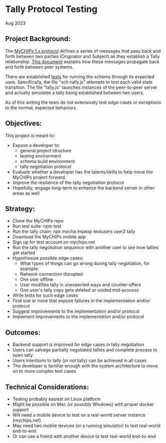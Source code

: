 # Tally Protocol Testing
Aug 2023

## Project Background:
The [MyCHIPs 1.x protocol](../learn-protocol.md) defines a series of messages that pass back 
and forth between two parties (Originator and Subject) as they establish a Tally relationship.
[This document](../learn-network.md) explains how these messages propagate back and forth between peer systems.

There are established [tests](../work-testing.md) for running the schema through its expected uses.
Specifically, the file "sch-tally.js" attempts to test each valid state transition.
The file "tally.js" launches instances of the peer-to-peer server and actually simulates a tally being established between two users.

As of this writing the tests do not extensively test edge cases or exceptions to the normal, expected behaviors.

## Objectives:
This project is meant to:
- Expose a developer to:
  - general project structure
  - testing environment
  - schema build environment
  - tally negotiation protocol
- Evaluate whether a developer has the talents/skills to help move the MyCHIPs project forward.
- Improve the resilience of the tally negotiation protocol
- Hopefully, engage long-term to enhance the backend server in other areas as well

## Strategy:
- Clone the MyCHIPs repo
- Run test suite: npm test
- Run the tally chain: npx mocha impexp testusers user2 tally
- Download the MyCHIPs mobile app
- Sign up for test account on mychips.net
- Run the tally negotiation sequence with another user to see how tallies get started
- Hypothesize possible edge cases:
  - What types of things can go wrong during tally negotiation, for example:
  - Network connection disrupted
  - One user offline
  - User modifies tally in unexpected ways and counter-offers
  - One user's tally copy gets deleted or voided mid-process
- Write tests for such edge cases
- Find one or more that expose failures in the implementation and/or protocol
- Suggest improvements to the implementation and/or protocol
- Implement improvements to the implementation and/or protocol

## Outcomes:
- Backend support is improved for edge cases in tally negotiation
- Users can salvage partially negotiated tallies and complete process to open tally
- Users intentions to tally (or not tally) can be achieved in all cases
- The developer is familiar enough with the system architecture to move on to more complex test cases

## Technical Considerations:
- Testing probably easiest on Linux platform
- Might be possible on Mac (or possibly Windows) with proper docker support
- Will need a mobile device to test on a real-world server instance (mychips.net)
- May need two mobile devices (or a running simulator) to test real-world end-to-end
- Or can use a friend with another device to test real-world end-to-end
